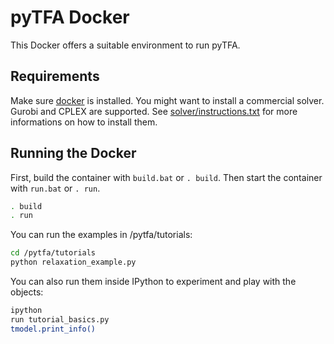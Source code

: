 # pyTFA Docker

This Docker offers a suitable environment to run pyTFA.

## Requirements

Make sure [docker](https://www.docker.com/) is installed.
You might want to install a commercial solver. Gurobi and CPLEX are supported. See [solver/instructions.txt](https://github.com/EPFL-LCSB/pytfa/blob/master/docker/solvers/instructions.txt) for more informations on how to install them.

## Running the Docker

First, build the container with `build.bat` or `. build`.
Then start the container with `run.bat` or `. run`.
```bash
. build
. run
```

You can run the examples in /pytfa/tutorials:
```bash
cd /pytfa/tutorials
python relaxation_example.py
```

You can also run them inside IPython to experiment and play with the objects:

```bash
ipython
run tutorial_basics.py
tmodel.print_info()
```
